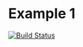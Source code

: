 # Example 1

[![Build Status](https://travis-ci.org/krithik/travis-c-example.svg?branch=master)](https://travis-ci.org/krithik/travis-c-example)


